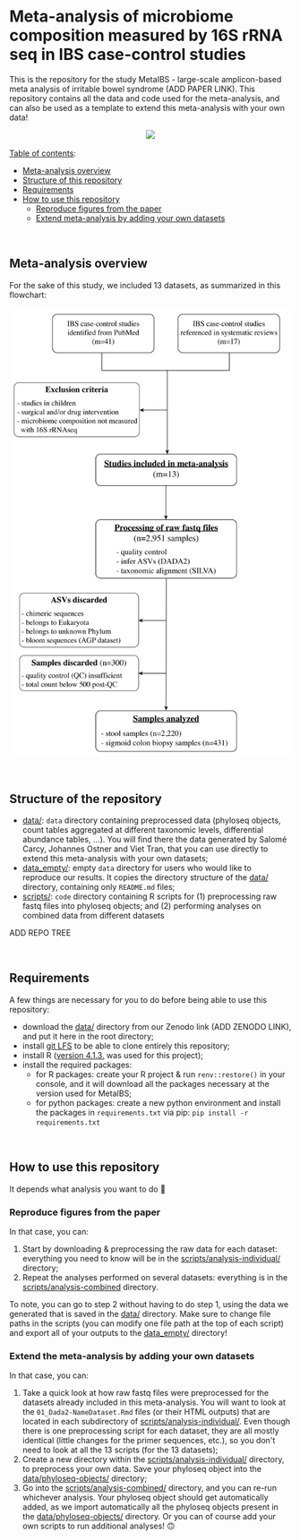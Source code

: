 # Meta-analysis of microbiome composition measured by 16S rRNA seq in IBS case-control studies

This is the repository for the study MetaIBS - large-scale amplicon-based meta analysis of irritable bowel syndrome (ADD PAPER LINK).
This repository contains all the data and code used for the meta-analysis, and can also be used as a template to extend this meta-analysis with your own data!

<p align="center">
	<img src="https://www.dana-farber.org/uploadedImages/Newsroom/Features/Gut_Instincts/microbiome-animated.gif" height="300"/>
</p>

<u>Table of contents</u>:
- [Meta-analysis overview](https://github.com/bio-datascience/MetaIBS#meta-analysis-overview-)
- [Structure of this repository](https://github.com/bio-datascience/MetaIBS#structure-of-the-repository-)
- [Requirements](https://github.com/bio-datascience/MetaIBS#requirements)
- [How to use this repository](https://github.com/bio-datascience/MetaIBS#how-to-use-this-repository-)
	- [Reproduce figures from the paper](https://github.com/bio-datascience/MetaIBS#reproduce-figures-from-the-paper-)
	- [Extend meta-analysis by adding your own datasets](https://github.com/bio-datascience/MetaIBS#extend-the-meta-analysis-by-adding-your-own-datasets-)

<br/>

## Meta-analysis overview
For the sake of this study, we included 13 datasets, as summarized in this flowchart:

<p align="center">
	<img src="./flowchart.jpg" width="500" title="MetaIBS-flowchart">
</p>

<br/>

## Structure of the repository
- [data/](data/): `data` directory containing preprocessed data (phyloseq objects, count tables aggregated at different taxonomic levels, differential abundance tables, ...). You will find there the data generated by Salomé Carcy, Johannes Ostner and Viet Tran, that you can use directly to extend this meta-analysis with your own datasets;
- [data_empty/](data_empty/): empty `data` directory for users who would like to reproduce our results. It copies the directory structure of the [data/](data/) directory, containing only `README.md` files;
- [scripts/](scripts/): `code` directory containing R scripts for (1) preprocessing raw fastq files into phyloseq objects; and (2) performing analyses on combined data from different datasets

ADD REPO TREE


<br/>

## Requirements
A few things are necessary for you to do before being able to use this repository:
- download the [data/](data/) directory from our Zenodo link (ADD ZENODO LINK), and put it here in the root directory;
- install [git LFS](https://git-lfs.com/) to be able to clone entirely this repository;
- install R ([version 4.1.3.](https://cran.r-project.org/bin/macosx/base/) was used for this project);
- install the required packages:
	- for R packages: create your R project & run `renv::restore()` in your console, and it will download all the packages necessary at the version used for MetaIBS;
	- for python packages: create a new python environment and install the packages in `requirements.txt` via pip: `pip install -r requirements.txt`


<br/>

## How to use this repository
It depends what analysis you want to do :thinking:

### Reproduce figures from the paper
In that case, you can:
1. Start by downloading & preprocessing the raw data for each dataset: everything you need to know will be in the [scripts/analysis-individual/](scripts/analysis-individual/) directory;
2. Repeat the analyses performed on several datasets: everything is in the [scripts/analysis-combined](scripts/analysis-combined/) directory.

To note, you can go to step 2 without having to do step 1, using the data we generated that is saved in the [data/](data/) directory. Make sure to change file paths in the scripts (you can modify one file path at the top of each script) and export all of your outputs to the [data_empty/](data_empty/) directory!


### Extend the meta-analysis by adding your own datasets
In that case, you can:
1. Take a quick look at how raw fastq files were preprocessed for the datasets already included in this meta-analysis. You will want to look at the `01_Dada2-NameDataset.Rmd` files (or their HTML outputs) that are located in each subdirectory of [scripts/analysis-individual/](scripts/analysis-individual/). Even though there is one preprocessing script for each dataset, they are all mostly identical (little changes for the primer sequences, etc.), so you don't need to look at all the 13 scripts (for the 13 datasets);
2. Create a new directory within the [scripts/analysis-individual/](scripts/analysis-individual/) directory, to preprocess your own data. Save your phyloseq object into the [data/phyloseq-objects/](data/phyloseq-objects/) directory;
3. Go into the [scripts/analysis-combined/](scripts/analysis-combined/) directory, and you can re-run whichever analysis. Your phyloseq object should get automatically added, as we import automatically all the phyloseq objects present in the [data/phyloseq-objects/](data/phyloseq-objects/) directory. Or you can of course add your own scripts to run additional analyses! :upside_down_face: